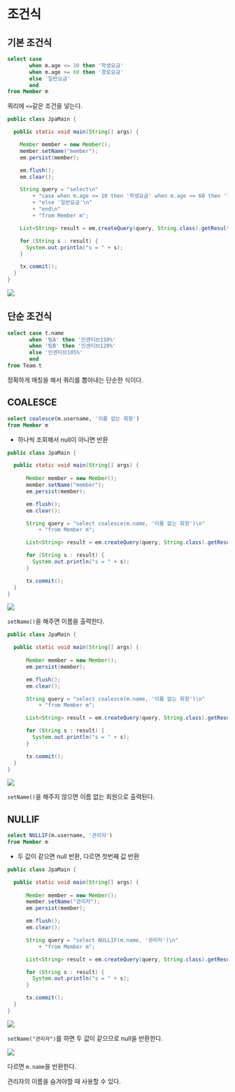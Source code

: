 # 조건식

## 기본 조건식

```sql
select case
       when m.age <= 10 then '학생요금'
       when m.age >= 60 then '경로요금'
       else '일반요금'
       end
from Member m
```

쿼리에 `<=`같은 조건을 넣는다.

```java
public class JpaMain {

  public static void main(String[] args) {

    Member member = new Member();
    member.setName("member");
    em.persist(member);

    em.flush();
    em.clear();

    String query = "select\n"
        + "case when m.age <= 10 then '학생요금' when m.age >= 60 then '경로요금'\n"
        + "else '일반요금'\n"
        + "end\n"
        + "from Member m";

    List<String> result = em.createQuery(query, String.class).getResultList();

    for (String s : result) {
      System.out.println("s = " + s);
    }

    tx.commit();
  }
}
```

![](../../.gitbook/assets/kimyounghan-orm-jpa/10/screenshot%202021-05-23%20오후%2012.54.15.png)

## 단순 조건식

```sql
select case t.name
       when '팀A' then '인센티브110%'
       when '팀B' then '인센티브120%'
       else '인센티브105%'
       end
from Team t
```

정확하게 매칭을 해서 쿼리를 뽑아내는 단순한 식이다.

## COALESCE

```sql
select coalesce(m.username, '이름 없는 회원')
from Member m
```

- 하나씩 조회해서 null이 아니면 반환

```java
public class JpaMain {

  public static void main(String[] args) {
   
      Member member = new Member();
      member.setName("member");
      em.persist(member);

      em.flush();
      em.clear();

      String query = "select coalesce(m.name, '이름 없는 회원')\n"
          + "from Member m";

      List<String> result = em.createQuery(query, String.class).getResultList();

      for (String s : result) {
        System.out.println("s = " + s);
      }

      tx.commit();
  }
}

```

![](../../.gitbook/assets/kimyounghan-orm-jpa/10/screenshot%202021-05-23%20오후%2012.58.04.png)

`setName()`을 해주면 이름을 출력한다.

```java
public class JpaMain {

  public static void main(String[] args) {
   
      Member member = new Member();
      em.persist(member);

      em.flush();
      em.clear();

      String query = "select coalesce(m.name, '이름 없는 회원')\n"
          + "from Member m";

      List<String> result = em.createQuery(query, String.class).getResultList();

      for (String s : result) {
        System.out.println("s = " + s);
      }

      tx.commit();
  }
}

```

![](../../.gitbook/assets/kimyounghan-orm-jpa/10/screenshot%202021-05-23%20오후%2012.58.19.png)

`setName()`을 해주지 않으면 이름 없는 회원으로 출력된다.

## NULLIF

```sql
select NULLIF(m.username, '관리자')
from Member m
```

- 두 값이 같으면 null 반환, 다르면 첫번째 값 반환

```java
public class JpaMain {

  public static void main(String[] args) {
    
      Member member = new Member();
      member.setName("관리자");
      em.persist(member);

      em.flush();
      em.clear();

      String query = "select NULLIF(m.name, '관리자')\n"
          + "from Member m";

      List<String> result = em.createQuery(query, String.class).getResultList();

      for (String s : result) {
        System.out.println("s = " + s);
      }

      tx.commit();
  }
}

```

![](../../.gitbook/assets/kimyounghan-orm-jpa/10/screenshot%202021-05-23%20오후%201.01.17.png)

`setName("관리자")`를 하면 두 값이 같으므로 null을 반환한다.

![](../../.gitbook/assets/kimyounghan-orm-jpa/10/screenshot%202021-05-23%20오후%201.01.03.png)

다르면 `m.name`을 반환한다.

관리자의 이름을 숨겨야할 때 사용할 수 있다.